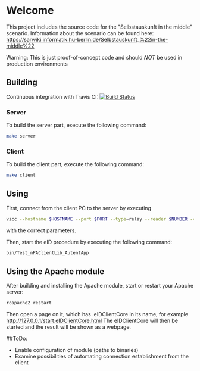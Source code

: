 # Welcome

This project includes the source code for the "Selbstauskunft in the middle" scenario. Information about the scenario can be found here: https://sarwiki.informatik.hu-berlin.de/Selbstauskunft_%22in-the-middle%22

Warning: This is just proof-of-concept code and should _NOT_ be used in production environments

## Building

Continuous integration with Travis CI: [![Build Status](https://travis-ci.org/eriknellessen/Selbstauskunft-in-the-middle.svg?branch=master)](https://travis-ci.org/eriknellessen/Selbstauskunft-in-the-middle)

### Server

To build the server part, execute the following command:

```sh
make server
```

### Client

To build the client part, execute the following command:

```sh
make client
```

## Using

First, connect from the client PC to the server by executing
```sh
vicc --hostname $HOSTNAME --port $PORT --type=relay --reader $NUMBER -v
```
with the correct parameters.

Then, start the eID procedure by executing the following command:
```sh
bin/Test_nPAClientLib_AutentApp
```

## Using the Apache module
After building and installing the Apache module, start or restart your Apache server:
```sh
rcapache2 restart
```
Then open a page on it, which has .eIDClientCore in its name, for example http://127.0.0.1/start.eIDClientCore.html
The eIDClientCore will then be started and the result will be shown as a webpage.

##ToDo:
* Enable configuration of module (paths to binaries)
* Examine possibilities of automating connection establishment from the client
